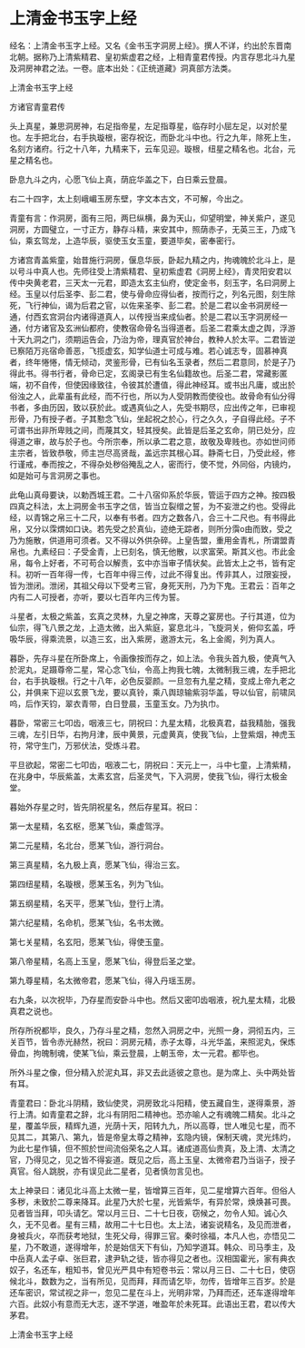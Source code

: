 # 上清金书玉字上经

经名：上清金书玉字上经。又名《金书玉字洞房上经》。撰人不详，约出於东晋南北朝。据称乃上清紫精君、皇初紫虚君之经，上相青童君传授。内言存思北斗九星及洞房神君之法。一卷。底本出处：《正统道藏》洞真部方法类。

上清金书玉字上经

方诸官青童君传

头上真星，兼思洞房神，右足指帝星，左足指尊星，临存时小屈左足，以对於星也。左手把北台，右手执璇根，密存祝讫，而卧北斗中也。行之九年，除死上生，名刻方诸府。行之十八年，九精来下，云车见迎。璇根，纽星之精名也。北台，元星之精名也。

卧息九斗之内，心愿飞仙上真，荫庇华盖之下，白日乘云登晨。

右二十四字，太上刻峨嵋玉房东壁，字文本古文，不可解，今出之。

青童有言：作洞房，面有三阳，两巳纵横，鼻为天山，仰望明堂，神关紫户，遂见洞房，方圆璧立，一寸正方，静存斗精，来安其中，照荫赤子，无英三王，乃成飞仙，乘玄驾龙，上造华辰，驱使玉女玉童，要道毕矣，密奉密行。

方诸宫青盖紫童，始昔施行洞房，偃息华辰，卧起九精之内，拘魂魄於北斗上，是以号斗中真人也。先师往受上清紫精君、皇初紫虚君《洞房上经》，青灵阳安君以传中央黄老君，三天太一元君，即造太玄主仙府，使定金书，刻玉字，名曰洞房上经。玉皇以付后圣李、彭二君，使与骨命应得仙者，按而行之，列名元图，刻生除死，飞行神仙，谒为后君之官，以佐来圣李、彭二君。於是二君以金书洞房经一通，付西玄宫洞台内诸得道真人，以传授当来成仙者。於是二君以玉字洞房经一通，付方诸官及玄洲仙都府，使教宿命骨名当得道者。后圣二君乘太虚之舆，浮游十天九洞之门，须期运告会，乃治为帝，理真官於神台，教种人於太平。二君皆逆已察陌万兆宿命善恶，飞揽虚玄，知学仙道士可成与难。若心诚志专，固慕神真者，终年惓惓，情无倾动，灵鉴形骨，已有仙名玉录者，然后二君意同，於是子乃得此书。得书行者，骨命已定，玄阁录已有生名仙籍故也。后圣二君，常藏影匿端，初不自传，但使因缘致往，令彼其於遭值，得此神经耳。或书出凡庸，或出於俗浊之人，此辈虽有此经，而不行也，所以为人受阴教而使役也。故骨命有仙分得书者，多由历因，致以获於此。或遇真仙之人，先受书期尽，应出传之年，已审视形骨，乃有授子者。子其懃念飞仙，坐起祝之於心，行之久久，子自得此经。子不可谓书出非所卑贱之间，而蔑其文，轻其授矣。此皆是后圣之玄命，阴已处分，应得道之审，故与於子也。今所宗奉，所以承二君之意，故敬及卑贱也。亦如世问师主宗者，皆致恭敬，师主岂尽高贤哉，盖远宗其根心耳。静斋七日，乃受此经，修行谨戒，奉而按之，不得杂处秽俗殗乱之人，密而行，使不觉，外同俗，内镜灼，如是始可与言洞房之事也。

此龟山真母要诀，以勅西城王君。二十八宿仰系於华辰，管运于四方之神。按四极四真之科法，太上洞房金书玉字之信，皆当立裂缯之誓，为不妄泄之约也。受得此经，以青锦之帛三十二尺，以奉有书者。四方之数各八，合三十二尺也。有书得此帛，又分以霂煟如口诀。若先受之於真仙，迹绝无踪者，则所分霟o由而致，受之乃为施散，供道用可须者。又不得以外供杂碎。上皇告盟，重用金青札，所谓盟青帛也。九素经曰：子受金青，上已刻名，慎无他散，以求富荣。斯其义也。市此金帛，每令上好者，不可苟合以解责，玄中亦当审子情状矣。此皆太上之书，皆有定科。初听一百年得一传，七百年中得三传，过此不得复出。传非其人，过限妄授，皆为泄闭。泄闭，其祖父母以下受考三官，身死天刑，乃为下鬼。王君云：百年之内有二人可授者，亦听，要以七百年内三传为誓。

斗星者，太极之紫盖，玄真之灵林，九皇之神席，天尊之宴房也。子行其道，位为仙宗，得飞八景之龙，上造太微，出入紫庭，宴息北斗，飞旋洞关，俯仰玄盖，呼吸华辰，得乘流景，以造三玄，出入紫房，遨游太元，名上金阁，列为真人。

暮卧，先存斗星在所卧席上，令画像按而存之，如上法。令我头首九极，使真气入於泥丸，足蹑尊帝二星，常心念飞仙，令高上拘我七魄，太微制我三魂，左手把北台，右手执璇根。行之十八年，必色反婴颜。一旦忽有九星之精，变成上帝九老之公，并俱来下迎以玄景飞龙，要以真铃，乘八舆琼输紫羽华盖，导以仙官，前啸凤呜，后作天钧，翠衣青带，白日登晨，玉童玉女。乃为执巾。

暮卧，常密三七叩齿，咽液三七，阴祝曰：九星太精，北极真君，益我精胎，强我三魂，左引日华，右拘月津，辰中黄景，元虚黄真，使我飞仙，上登紫烟，神虎玉符，常守生门，万邪伏法，受炼斗君。

平旦欲起，常密二七叩齿，咽液二七，阴祝曰：天元上一，斗中七童，上清紫精，在兆身中，华辰紫盖，太素玄宫，后圣灵气，下入洞房，使我飞仙，得行太极金堂。

暮始外存星之时，皆先阴祝星名，然后存星耳。祝曰：

第一太星精，名玄枢，愿某飞仙，乘虚驾浮。

第二元星精，名北台，愿某飞仙，游行洞台。

第三真星精，名九极上真，愿某飞仙，得治三玄。

第四纽星精，名璇根，愿某玉名，列为飞仙。

第五纲星精，名天平，愿某飞仙，登行上清。

第六纪星精，名命机，愿某飞仙，名书太微。

第七关星精，名玄阳，愿某飞仙，得使玉童。

第八帝星精，名高上玉皇，愿某飞仙，得登后圣之堂。

第九尊星精，名太微帝君，愿某飞仙，得入丹瑶玉房。

右九条，以次祝毕，乃存星而安卧斗中也。然后又密叩齿咽液，祝九星太精，北极真君之说也。

所存所祝都毕，良久，乃存斗星之精，忽然入洞房之中，光照一身，洞彻五内，三关百节，皆令赤光赫然，祝曰：洞房元精，赤子太尊，斗光华盖，来照泥丸，保炼骨血，拘魄制魂，使某飞仙，乘云登晨，上朝玉帝，太一元君。都毕也。

所外斗星之像，但分精入於泥丸耳，非又去此适彼之意也。是为席上、头中两处皆有耳。

青童君曰：卧北斗阴精，致仙使灵，洞房致北斗阳精，使五藏自生，遂得乘景，游行上清。如青童君之辞，北斗有阴阳二精神也。恐亦喻人之有魂魄二精矣。北斗之星，覆盖华辰，精辉九道，光荫十天，阳转九九，所以高尊，世人唯见七星，而不见其二，其第八、第九，皆是帝皇太尊之精神，玄隐内镜，保制天魂，灵光炜灼，为此七星作镇，但不照於世间流俗荣名之人耳。诸成道高仙贵真，及上清、太清之官，乃得见之，见之皆不得妄道。既见之后，高上玉皇、太微帝君乃当诣子，授子真官。俗人跳脱，亦有误见此二星者，见者慎勿言见也。

太上神录曰：诸见北斗高上太微一星，皆增算三百年，见二星增算六百年。但俗人多秽，未致於二尊来降耳。此星乃大於七星，光皆紫华，有异於常，焕焕甚可畏。见者皆当拜，叩头请乞。常以月三日、二十七日夜，窃候之，勿令人知。诚心久久，无不见者。星有三精，故用二十七日也。太上法，诸妄说精名，及见而泄者，身被兵火，卒而获考地狱，生死父母，得罪三官。秦时徐福，本凡人也，亦悟见二星，乃不敢道，遂得增年，於是始信天下有仙，乃知学道耳。韩众、司马季主，及中岳真人孟子卓、张巨君，逮尹轨之徒，皆亦得见之者也。汉相国霍光，家有典衣奴子，名还车，粗知书，曾见光严具中有短卷书云：常以月三日、二十七日，使窃候北斗，数数为之，当有所见，见而拜，拜而请乞毕，勿传，皆增年三百岁。於是还车密识，常试视之非一，忽见二星在斗上，光明非常，乃拜而还，还车遂得增年六百。此奴小有意而无大志，遂不学道，唯盈年於未死耳。此语出王君，君以传大茅君。

上清金书玉字上经
